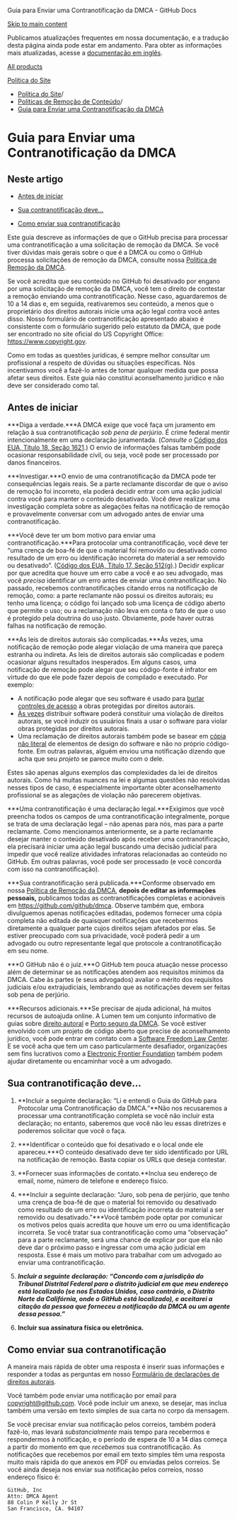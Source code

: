 Guia para Enviar uma Contranotificação da DMCA - GitHub Docs

[Skip to main content](#main-content)

Publicamos atualizações frequentes em nossa documentação, e a tradução desta página ainda pode estar em andamento. Para obter as informações mais atualizadas, acesse a [documentação em inglês](/en).

[All products](/pt)

[Política do Site](/pt/site-policy)

* [Política do Site](/pt/site-policy)/
* [Políticas de Remoção de Conteúdo](/pt/site-policy/content-removal-policies)/
* [Guia para Enviar uma Contranotificação da DMCA](/pt/site-policy/content-removal-policies/guide-to-submitting-a-dmca-counter-notice)

Guia para Enviar uma Contranotificação da DMCA
==========

Neste artigo
----------

* [Antes de iniciar](#before-you-start)

* [Sua contranotificação deve...](#your-counter-notice-must)

* [Como enviar sua contranotificação](#how-to-submit-your-counter-notice)

Este guia descreve as informações de que o GitHub precisa para processar uma contranotificação a uma solicitação de remoção da DMCA. Se você tiver dúvidas mais gerais sobre o que é a DMCA ou como o GitHub processa solicitações de remoção da DMCA, consulte nossa [Política de Remoção da DMCA](/pt/site-policy/content-removal-policies/dmca-takedown-policy).

Se você acredita que seu conteúdo no GitHub foi desativado por engano por uma solicitação de remoção da DMCA, você tem o direito de contestar a remoção enviando uma contranotificação. Nesse caso, aguardaremos de 10 a 14 dias e, em seguida, reativaremos seu conteúdo, a menos que o proprietário dos direitos autorais inicie uma ação legal contra você antes disso. Nosso formulário de contranotificação apresentado abaixo é consistente com o formulário sugerido pelo estatuto da DMCA, que pode ser encontrado no site oficial do US Copyright Office: <https://www.copyright.gov>.

Como em todas as questões jurídicas, é sempre melhor consultar um profissional a respeito de dúvidas ou situações específicas. Nós incentivamos você a fazê-lo antes de tomar qualquer medida que possa afetar seus direitos. Este guia não constitui aconselhamento jurídico e não deve ser considerado como tal.

[](#before-you-start)Antes de iniciar
----------

***Diga a verdade.***A DMCA exige que você faça um juramento em relação à sua contranotificação *sob pena de perjúrio*. É crime federal mentir intencionalmente em uma declaração juramentada. (*Consulte o* [Código dos EUA, Título 18, Seção 1621](https://www.gpo.gov/fdsys/pkg/USCODE-2011-title18/html/USCODE-2011-title18-partI-chap79-sec1621.htm).) O envio de informações falsas também pode ocasionar responsabilidade civil, ou seja, você pode ser processado por danos financeiros.

***Investigar.***O envio de uma contranotificação da DMCA pode ter consequências legais reais. Se a parte reclamante discordar de que o aviso de remoção foi incorreto, ela poderá decidir entrar com uma ação judicial contra você para manter o conteúdo desativado. Você deve realizar uma investigação completa sobre as alegações feitas na notificação de remoção e provavelmente conversar com um advogado antes de enviar uma contranotificação.

***Você deve ter um bom motivo para enviar uma contranotificação.***Para protocolar uma contranotificação, você deve ter “uma crença de boa-fé de que o material foi removido ou desativado como resultado de um erro ou identificação incorreta do material a ser removido ou desativado”. ([Código dos EUA, Título 17, Seção 512(g)](https://www.copyright.gov/title17/92chap5.html#512).) Decidir explicar por que acredita que houve um erro cabe a você e ao seu advogado, mas você *precisa* identificar um erro antes de enviar uma contranotificação. No passado, recebemos contranotificações citando erros na notificação de remoção, como: a parte reclamante não possui os direitos autorais; eu tenho uma licença; o código foi lançado sob uma licença de código aberto que permite o uso; ou a reclamação não leva em conta o fato de que o uso é protegido pela doutrina do uso justo. Obviamente, pode haver outras falhas na notificação de remoção.

***As leis de direitos autorais são complicadas.***Às vezes, uma notificação de remoção pode alegar violação de uma maneira que pareça estranha ou indireta. As leis de direitos autorais são complicadas e podem ocasionar alguns resultados inesperados. Em alguns casos, uma notificação de remoção pode alegar que seu código-fonte é infrator em virtude do que ele pode fazer depois de compilado e executado. Por exemplo:

* A notificação pode alegar que seu software é usado para [burlar controles de acesso](https://www.copyright.gov/title17/92chap12.html) a obras protegidas por direitos autorais.
* [Às vezes](https://www.copyright.gov/docs/mgm/) distribuir software poderá constituir uma violação de direitos autorais, se você induzir os usuários finais a usar o software para violar obras protegidas por direitos autorais.
* Uma reclamação de direitos autorais também pode se basear em [cópia não literal](https://en.wikipedia.org/wiki/Substantial_similarity) de elementos de design do software e não no próprio código-fonte. Em outras palavras, alguém enviou uma notificação dizendo que acha que seu *projeto* se parece muito com o dele.

Estes são apenas alguns exemplos das complexidades da lei de direitos autorais. Como há muitas nuances na lei e algumas questões não resolvidas nesses tipos de caso, é especialmente importante obter aconselhamento profissional se as alegações de violação não parecerem objetivas.

***Uma contranotificação é uma declaração legal.***Exigimos que você preencha todos os campos de uma contranotificação integralmente, porque se trata de uma declaração legal – não apenas para nós, mas para a parte reclamante. Como mencionamos anteriormente, se a parte reclamante desejar manter o conteúdo desativado após receber uma contranotificação, ela precisará iniciar uma ação legal buscando uma decisão judicial para impedir que você realize atividades infratoras relacionadas ao conteúdo no GitHub. Em outras palavras, você pode ser processado (e você concorda com isso na contranotificação).

***Sua contranotificação será publicada.***Conforme observado em nossa [Política de Remoção da DMCA](/pt/site-policy/content-removal-policies/dmca-takedown-policy#d-transparency), **depois de editar as informações pessoais,** publicamos todas as contranotificações completas e acionáveis em <https://github.com/github/dmca>. Observe também que, embora divulguemos apenas notificações editadas, podemos fornecer uma cópia completa não editada de quaisquer notificações que recebermos diretamente a qualquer parte cujos direitos sejam afetados por elas. Se estiver preocupado com sua privacidade, você poderá pedir a um advogado ou outro representante legal que protocole a contranotificação em seu nome.

***O GitHub não é o juiz.***O GitHub tem pouca atuação nesse processo além de determinar se as notificações atendem aos requisitos mínimos da DMCA. Cabe às partes (e seus advogados) avaliar o mérito dos requisitos judiciais e/ou extrajudiciais, lembrando que as notificações devem ser feitas sob pena de perjúrio.

***Recursos adicionais.***Se precisar de ajuda adicional, há muitos recursos de autoajuda online. A Lumen tem um conjunto informativo de guias sobre [direito autoral](https://www.lumendatabase.org/topics/5) e [Porto seguro da DMCA](https://www.lumendatabase.org/topics/14). Se você estiver envolvido com um projeto de código aberto que precise de aconselhamento jurídico, você pode entrar em contato com a [Software Freedom Law Center](https://www.softwarefreedom.org/about/contact/). E se você acha que tem um caso particularmente desafiador, organizações sem fins lucrativos como a [Electronic Frontier Foundation](https://www.eff.org/pages/legal-assistance) também podem ajudar diretamente ou encaminhar você a um advogado.

[](#your-counter-notice-must)Sua contranotificação deve...
----------

1. **Incluir a seguinte declaração: “Li e entendi o Guia do GitHub para Protocolar uma Contranotificação da DMCA.”**Não nos recusaremos a processar uma contranotificação completa se você não incluir esta declaração; no entanto, saberemos que você não leu essas diretrizes e poderemos solicitar que você o faça.

2. ***Identificar o conteúdo que foi desativado e o local onde ele apareceu.***O conteúdo desativado deve ter sido identificado por URL na notificação de remoção. Basta copiar os URLs que deseja contestar.

3. **Fornecer suas informações de contato.**Inclua seu endereço de email, nome, número de telefone e endereço físico.

4. ***Incluir a seguinte declaração: “Juro, sob pena de perjúrio, que tenho uma crença de boa-fé de que o material foi removido ou desativado como resultado de um erro ou identificação incorreta do material a ser removido ou desativado.”***Você também pode optar por comunicar os motivos pelos quais acredita que houve um erro ou uma identificação incorreta. Se você tratar sua contranotificação como uma “observação” para a parte reclamante, será uma chance de explicar por que ela não deve dar o próximo passo e ingressar com uma ação judicial em resposta. Esse é mais um motivo para trabalhar com um advogado ao enviar uma contranotificação.

5. ***Incluir a seguinte declaração: “Concordo com a jurisdição do Tribunal Distrital Federal para o distrito judicial em que meu endereço está localizado (se nos Estados Unidos, caso contrário, o Distrito Norte da Califórnia, onde o GitHub está localizado), e aceitarei a citação da pessoa que forneceu a notificação da DMCA ou um agente dessa pessoa.”***

6. **Incluir sua assinatura física ou eletrônica.**

[](#how-to-submit-your-counter-notice)Como enviar sua contranotificação
----------

A maneira mais rápida de obter uma resposta é inserir suas informações e responder a todas as perguntas em nosso [Formulário de declarações de direitos autorais](https://github.com/contact/dmca).

Você também pode enviar uma notificação por email para [copyright@github.com](mailto:copyright@github.com). Você pode incluir um anexo, se desejar, mas inclua também uma versão em texto simples de sua carta no corpo da mensagem.

Se você precisar enviar sua notificação pelos correios, também poderá fazê-lo, mas levará *substancialmente* mais tempo para recebermos e respondermos à notificação, e o período de espera de 10 a 14 dias começa a partir do momento em que *recebemos* sua contranotificação. As notificações que recebemos por email em texto simples têm uma resposta muito mais rápida do que anexos em PDF ou enviadas pelos correios. Se você ainda deseja nos enviar sua notificação pelos correios, nosso endereço físico é:

```
GitHub, Inc
Attn: DMCA Agent
88 Colin P Kelly Jr St
San Francisco, CA. 94107

```
